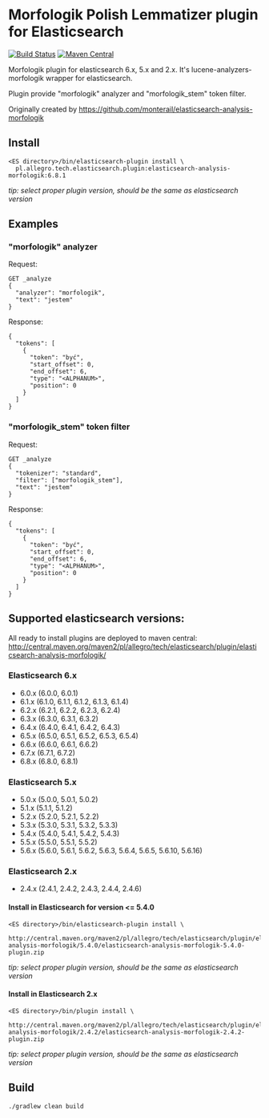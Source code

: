 # Morfologik Polish Lemmatizer plugin for Elasticsearch #
[![Build Status](https://travis-ci.org/allegro/elasticsearch-analysis-morfologik.svg?branch=master)](https://travis-ci.org/allegro/elasticsearch-analysis-morfologik)
[![Maven Central](https://img.shields.io/maven-metadata/v/http/central.maven.org/maven2/pl/allegro/tech/elasticsearch/plugin/elasticsearch-analysis-morfologik/maven-metadata.xml.svg)](http://central.maven.org/maven2/pl/allegro/tech/elasticsearch/plugin/elasticsearch-analysis-morfologik/)

Morfologik plugin for elasticsearch 6.x, 5.x and 2.x. It's lucene-analyzers-morfologik wrapper for elasticsearch.

Plugin provide "morfologik" analyzer and "morfologik_stem" token filter.

Originally created by https://github.com/monterail/elasticsearch-analysis-morfologik

## Install
  
```
<ES directory>/bin/elasticsearch-plugin install \
  pl.allegro.tech.elasticsearch.plugin:elasticsearch-analysis-morfologik:6.8.1
```

*tip: select proper plugin version, should be the same as elasticsearch version*

## Examples ## 

### "morfologik" analyzer ###
Request:
```
GET _analyze
{
  "analyzer": "morfologik",
  "text": "jestem"
}
```
Response:
```
{
  "tokens": [
    {
      "token": "być",
      "start_offset": 0,
      "end_offset": 6,
      "type": "<ALPHANUM>",
      "position": 0
    }
  ]
}
```

### "morfologik_stem" token filter ###
Request:
```
GET _analyze
{
  "tokenizer": "standard",
  "filter": ["morfologik_stem"],
  "text": "jestem"
}
```
Response:
```
{
  "tokens": [
    {
      "token": "być",
      "start_offset": 0,
      "end_offset": 6,
      "type": "<ALPHANUM>",
      "position": 0
    }
  ]
}
```

## Supported elasticsearch versions: ##

All ready to install plugins are deployed to maven central:
http://central.maven.org/maven2/pl/allegro/tech/elasticsearch/plugin/elasticsearch-analysis-morfologik/

### Elasticsearch 6.x
- 6.0.x (6.0.0, 6.0.1)
- 6.1.x (6.1.0, 6.1.1, 6.1.2, 6.1.3, 6.1.4)
- 6.2.x (6.2.1, 6.2.2, 6.2.3, 6.2.4)
- 6.3.x (6.3.0, 6.3.1, 6.3.2)
- 6.4.x (6.4.0, 6.4.1, 6.4.2, 6.4.3)
- 6.5.x (6.5.0, 6.5.1, 6.5.2, 6.5.3, 6.5.4)
- 6.6.x (6.6.0, 6.6.1, 6.6.2)
- 6.7.x (6.7.1, 6.7.2)
- 6.8.x (6.8.0, 6.8.1)

### Elasticsearch 5.x
- 5.0.x (5.0.0, 5.0.1, 5.0.2)
- 5.1.x (5.1.1, 5.1.2)
- 5.2.x (5.2.0, 5.2.1, 5.2.2)
- 5.3.x (5.3.0, 5.3.1, 5.3.2, 5.3.3)
- 5.4.x (5.4.0, 5.4.1, 5.4.2, 5.4.3)
- 5.5.x (5.5.0, 5.5.1, 5.5.2)
- 5.6.x (5.6.0, 5.6.1, 5.6.2, 5.6.3, 5.6.4, 5.6.5, 5.6.10, 5.6.16)

### Elasticsearch 2.x
- 2.4.x (2.4.1, 2.4.2, 2.4.3, 2.4.4, 2.4.6)


#### Install in Elasticsearch for version <= 5.4.0
 
```
<ES directory>/bin/elasticsearch-plugin install \
  http://central.maven.org/maven2/pl/allegro/tech/elasticsearch/plugin/elasticsearch-analysis-morfologik/5.4.0/elasticsearch-analysis-morfologik-5.4.0-plugin.zip
```

*tip: select proper plugin version, should be the same as elasticsearch version*


#### Install in Elasticsearch 2.x
```
<ES directory>/bin/plugin install \
  http://central.maven.org/maven2/pl/allegro/tech/elasticsearch/plugin/elasticsearch-analysis-morfologik/2.4.2/elasticsearch-analysis-morfologik-2.4.2-plugin.zip
```
*tip: select proper plugin version, should be the same as elasticsearch version*

## Build ##

`./gradlew clean build`

